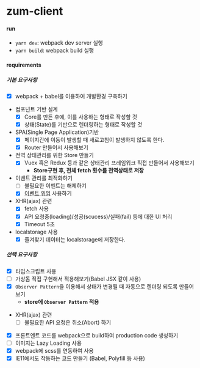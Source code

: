 # zum-client

#### run

- `yarn dev`: webpack dev server 실행
- `yarn build`: webpack build 실행

#### requirements

##### 기본 요구사항

- [x] webpack + babel를 이용하여 개발환경 구축하기
- 컴포넌트 기반 설계
  - [x] Core를 만든 후에, 이를 사용하는 형태로 작성할 것
  - [x] 상태(State)를 기반으로 렌더링하는 형태로 작성할 것
- SPA(Single Page Application)기반
  - [x] 페이지간에 이동이 발생할 때 새로고침이 발생하지 않도록 한다.
  - [x] Router 만들어서 사용해보기
- 전역 상태관리를 위한 Store 만들기
  - [x] Vuex 혹은 Redux 등과 같은 상태관리 프레임워크 직접 만들어서 사용해보기
    - **Store구현 후, 전체 fetch 횟수를 전역상태로 저장**
- 이벤트 관리를 최적화하기
  - [ ] 불필요한 이벤트는 해제하기
  - [x] [이벤트 위임](https://ko.javascript.info/event-delegation) 사용하기
- XHR(ajax) 관련
  - [x] fetch 사용
  - [x] API 요청중(loading)/성공(scucess)/실패(fail) 등에 대한 UI 처리
  - [x] Timeout 5초
- localstorage 사용
  - [x] 즐겨찾기 데이터는 localstorage에 저장한다.

##### 선택 요구사항

- [x] 타입스크립트 사용
- [ ] 가상돔 직접 구현해서 적용해보기(Babel JSX 같이 사용)
- [x] `Observer Pattern`을 이용해서 상태가 변경될 때 자동으로 렌더링 되도록 만들어보기
  - **store에 `Observer Pattern` 적용**
- XHR(ajax) 관련
  - [ ] 불필요한 API 요청은 취소(Abort) 하기
- [x] 프론트엔트 코드를 webpack으로 build하여 production code 생성하기
- [ ] 이미지는 Lazy Loading 사용
- [x] webpack에 scss를 연동하여 사용
- [x] IE11에서도 작동하는 코드 만들기 (Babel, Polyfill 등 사용)
